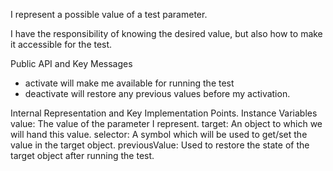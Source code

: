 I represent a possible value of a test parameter.

I have the responsibility of knowing the desired value, but also how to make it accessible for the test.

Public API and Key Messages

- activate will make me available for running the test
- deactivate will restore any previous values before my activation.

Internal Representation and Key Implementation Points.
    Instance Variables
	value: <Object> The value of the parameter I represent.
	target:  <Object> An object to which we will hand this value.
	selector:	 <Symbol> A symbol which will be used to get/set the value in the target object.
	previousValue: <Object> Used to restore the state of the target object after running the test.

